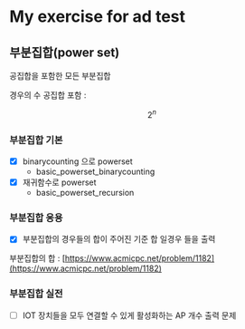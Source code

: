My exercise for ad test
=======================

## 부분집합(power set)

공집합을 포함한 모든 부분집합

경우의 수 공집합 포함 : 

```math
2^n
```

### 부분집합 기본

- [x] binarycounting 으로 powerset
  * basic_powerset_binarycounting 
- [x] 재귀함수로 powerset
  * basic_powerset_recursion 

### 부분집합 응용

- [x] 부분집합의 경우들의 합이 주어진 기준 합 일경우 들을 출력

부분집합의 합 : [https://www.acmicpc.net/problem/1182](https://www.acmicpc.net/problem/1182)

### 부분집합 실전

- [ ] IOT 장치들을 모두 연결할 수 있게 활성화하는 AP 개수 출력 문제
